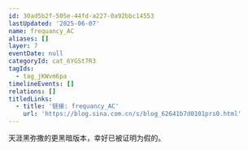 ```yaml
---
id: 30ad5b2f-505e-44fd-a227-0a92bbc14553
lastUpdated: '2025-06-07'
name: frequancy_AC
aliases: []
layer: 7
eventDate: null
categoryId: cat_6YGSt7R3
tagIds:
  - tag_jKWvm6pa
timelineEvents: []
relations: []
titledLinks:
  - title: '链接: frequancy_AC'
    url: 'https://blog.sina.com.cn/s/blog_62641b7d0101prs0.html'
---
```

天涯黑弥撒的更黑暗版本，幸好已被证明为假的。
